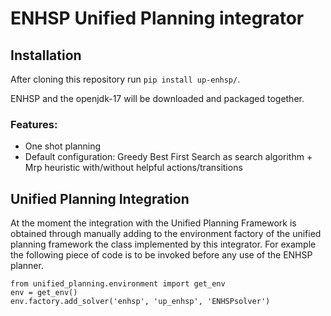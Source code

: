 # ENHSP Unified Planning integrator 

## Installation
After cloning this repository run ```pip install up-enhsp/```. 

ENHSP and the openjdk-17 will be downloaded and packaged together.

### Features:
- One shot planning
- Default configuration: Greedy Best First Search as search algorithm + Mrp heuristic with/without helpful actions/transitions


## Unified Planning Integration
At the moment the integration with the Unified Planning Framework is obtained through manually adding to the environment factory of the unified planning framework the class implemented by this integrator. 
For example the following piece of code is to be invoked before any use of the ENHSP planner.

```
from unified_planning.environment import get_env
env = get_env()
env.factory.add_solver('enhsp', 'up_enhsp', 'ENHSPsolver')
```